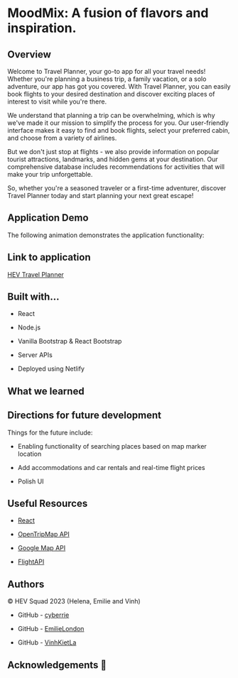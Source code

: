 # MoodMix: A fusion of flavors and inspiration.

## Overview

Welcome to Travel Planner, your go-to app for all your travel needs!
Whether you're planning a business trip, a family vacation, or a solo adventure, our app has got you covered.
With Travel Planner, you can easily book flights to your desired destination and discover exciting places of interest to visit while you're there.

We understand that planning a trip can be overwhelming, which is why we've made it our mission to simplify the process for you.
Our user-friendly interface makes it easy to find and book flights, select your preferred cabin, and choose from a variety of airlines.

But we don't just stop at flights - we also provide information on popular tourist attractions, landmarks, and hidden gems at your destination.
Our comprehensive database includes recommendations for activities that will make your trip unforgettable.

So, whether you're a seasoned traveler or a first-time adventurer, discover Travel Planner today and start planning your next great escape!

## Application Demo

The following animation demonstrates the application functionality:

## Link to application

[HEV Travel Planner](https://travelhev.netlify.app)

## Built with...

- React

- Node.js

- Vanilla Bootstrap & React Bootstrap

- Server APIs

- Deployed using Netlify

## What we learned

## Directions for future development

Things for the future include:

- Enabling functionality of searching places based on map marker location

- Add accommodations and car rentals and real-time flight prices

- Polish UI

## Useful Resources

- [React](https://react.dev/)

- [OpenTripMap API](https://opentripmap.io/product)

- [Google Map API](https://developers.google.com/maps/documentation/javascript/libraries-open-source)

- [FlightAPI](https://www.flightapi.io/)

## Authors

©️ HEV Squad 2023 (Helena, Emilie and Vinh)

- GitHub - [cyberrie](https://github.com/cyberrie)

- GitHub - [EmilieLondon](https://github.com/EmilieLondon)

- GitHub - [VinhKietLa](https://github.com/VinhKietLa)

## Acknowledgements 🌟
